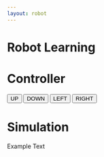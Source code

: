 ```yaml
---
layout: robot
---
```



# Robot Learning

<div class="container">
  <div id="div1" class="shadow">
        <h1>Controller</h1>
        <button class="ControlB">UP</button>
        <button class="ControlB">DOWN</button>
        <button class="ControlB">LEFT</button>
        <button class="ControlB">RIGHT</button>
    </div>
  <div id="div2" class="shadow">
        <h1>Simulation</h1>
        <p> Example Text </p>
    </div>
</div>

